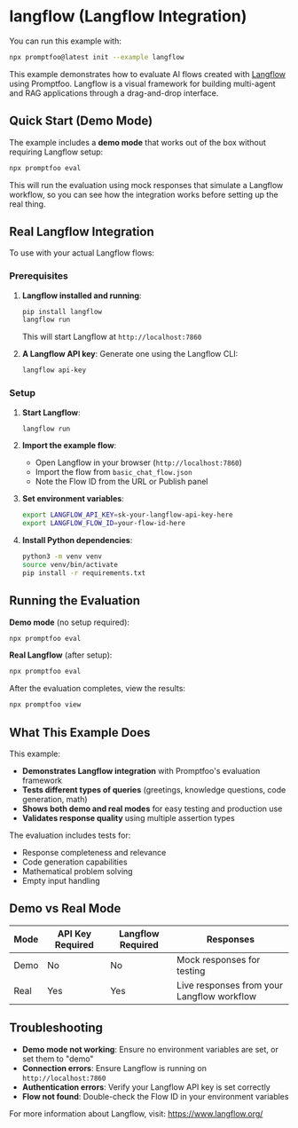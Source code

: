 # langflow (Langflow Integration)

You can run this example with:

```bash
npx promptfoo@latest init --example langflow
```

This example demonstrates how to evaluate AI flows created with [Langflow](https://www.langflow.org/) using Promptfoo. Langflow is a visual framework for building multi-agent and RAG applications through a drag-and-drop interface.

## Quick Start (Demo Mode)

The example includes a **demo mode** that works out of the box without requiring Langflow setup:

```bash
npx promptfoo eval
```

This will run the evaluation using mock responses that simulate a Langflow workflow, so you can see how the integration works before setting up the real thing.

## Real Langflow Integration

To use with your actual Langflow flows:

### Prerequisites

1. **Langflow installed and running**:
   ```bash
   pip install langflow
   langflow run
   ```
   This will start Langflow at `http://localhost:7860`

2. **A Langflow API key**: Generate one using the Langflow CLI:
   ```bash
   langflow api-key
   ```

### Setup

1. **Start Langflow**:
   ```bash
   langflow run
   ```

2. **Import the example flow**:
   - Open Langflow in your browser (`http://localhost:7860`)
   - Import the flow from `basic_chat_flow.json`
   - Note the Flow ID from the URL or Publish panel

3. **Set environment variables**:
   ```bash
   export LANGFLOW_API_KEY=sk-your-langflow-api-key-here
   export LANGFLOW_FLOW_ID=your-flow-id-here
   ```

4. **Install Python dependencies**:
   ```bash
   python3 -m venv venv
   source venv/bin/activate
   pip install -r requirements.txt
   ```

## Running the Evaluation

**Demo mode** (no setup required):
```bash
npx promptfoo eval
```

**Real Langflow** (after setup):
```bash
npx promptfoo eval
```

After the evaluation completes, view the results:
```bash
npx promptfoo view
```

## What This Example Does

This example:
- **Demonstrates Langflow integration** with Promptfoo's evaluation framework
- **Tests different types of queries** (greetings, knowledge questions, code generation, math)
- **Shows both demo and real modes** for easy testing and production use
- **Validates response quality** using multiple assertion types

The evaluation includes tests for:
- Response completeness and relevance
- Code generation capabilities  
- Mathematical problem solving
- Empty input handling

## Demo vs Real Mode

| Mode | API Key Required | Langflow Required | Responses                                  |
| ---- | ---------------- | ----------------- | ------------------------------------------ |
| Demo | No               | No                | Mock responses for testing                 |
| Real | Yes              | Yes               | Live responses from your Langflow workflow |

## Troubleshooting

- **Demo mode not working**: Ensure no environment variables are set, or set them to "demo"
- **Connection errors**: Ensure Langflow is running on `http://localhost:7860`
- **Authentication errors**: Verify your Langflow API key is set correctly
- **Flow not found**: Double-check the Flow ID in your environment variables

For more information about Langflow, visit: https://www.langflow.org/
